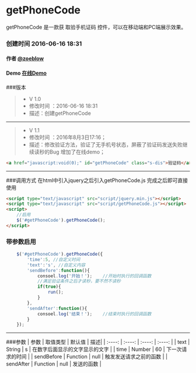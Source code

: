 # getPhoneCode
getPhoneCode 是一款获 取验手机证码 控件，可以在移动端和PC端展示效果。

### 创建时间 2016-06-16 18:31
#### 作者 [@zoeblow](http://fuyuan.me)
#### Demo [在线Demo](http://ifuyuan.wang/gitdemo/getPhoneCode/index.html)
###版本
> * V 1.0
> * 修改时间 ：2016-06-16 18:31
> * 描述：创建getPhoneCode

------
> * V 1.1
> * 修改时间 ：2016年8月3日17:16；
> * 描述：修改验证方法，验证了无手机号状态，屏蔽了验证码发送失败继续读秒的Bug 增加了在线demo；

```html
<a href="javascript:void(0);" id="getPhoneCode" class="s-dis">验证码</a>
```
-----
###调用方式
在html中引入jquery之后引入getPhoneCode.js
完成之后即可直接使用

```html
<script type="text/javascript" src="script/jquery.min.js"></script>
<script type="text/javascript" src="script/getPhoneCode.js"></script>
<script>
    //启用
    $('#getPhoneCode').getPhoneCode();        
</script>
```
### 带参数启用
```JavaScript
    $('#getPhoneCode').getPhoneCode({
        'time':5, //自定义时间
        'text':'s', //自定义内容
        'sendBefore':function(){
            consoel.log('开始！');    //开始时执行的回调函数
            //满足验证条件之后才读秒，要不然不读秒
            if(true){
                run();
            }
        },
        'sendAfter':function(){
            consoel.log('结束！');    //结束时执行的回调函数
        }                     
    }); 
```
-----
###参数
| 参数    | 取值类型   |  默认值  | 描述|
| :----:  | :----:  | :----:  | :----:  |
| text    | String |   s     | 在数字后面显示的文字显示的文字  |
| time    | Number |   60 |   下一次请求的时间 |
| sendBefore    | Function |   null |  触发发送请求之前的函数 |
| sendAfter    | Function |   null |   发送的函数 |